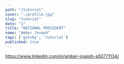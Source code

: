 ```yaml
---
path: "/tutorial"
cover: "./profile.jpg"
slug: "tutorial"
date: "1"
title: "NATIONAL PRESIDENT"
name: "Amber Joseph"
tags: ['gatsby', 'tutorial']
published: true
---
```

https://www.linkedin.com/in/amber-joseph-a50771134/
